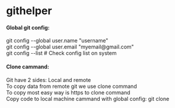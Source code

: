 # githelper

<h4>Global git config:</h4>
git config --global user.name "username"
<br>
git config --global user.email "myemail@gmail.com"
<br>
git config --list # Check config list on system

<h4>Clone cammand:</h4>
Git have 2 sides: Local and remote
<br/>
To copy data from remote git we use clone command
<br>
To copy most easy way is https to clone command
<br>
Copy code to local machine cammand with global config: git clone <http_link.git>
